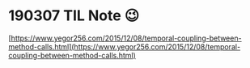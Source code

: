 # 190307 TIL Note :wink:
[https://www.yegor256.com/2015/12/08/temporal-coupling-between-method-calls.html](https://www.yegor256.com/2015/12/08/temporal-coupling-between-method-calls.html)
